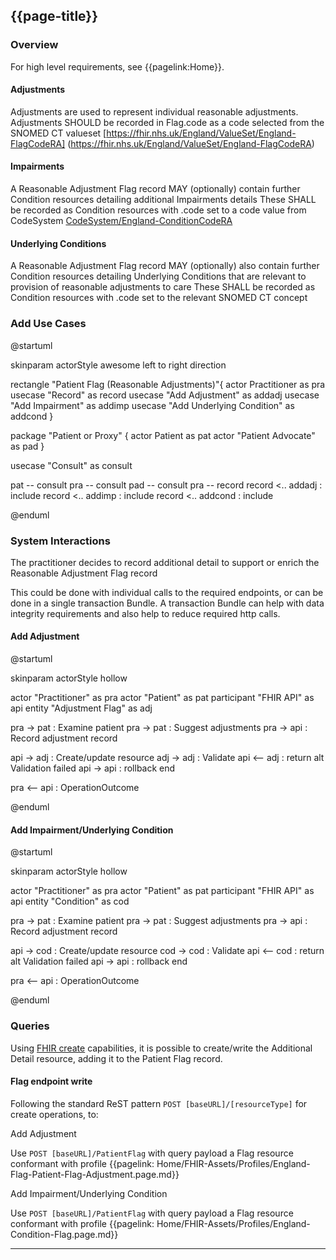 ## {{page-title}}


### Overview

For high level requirements, see {{pagelink:Home}}.

#### Adjustments 

  Adjustments are used to represent individual reasonable adjustments.
  Adjustments SHOULD be recorded in Flag.code as a code selected from the SNOMED CT valueset [https://fhir.nhs.uk/England/ValueSet/England-FlagCodeRA] (https://fhir.nhs.uk/England/ValueSet/England-FlagCodeRA)


#### Impairments

  A Reasonable Adjustment Flag record MAY (optionally) contain further Condition resources detailing additional Impairments details
  These SHALL be recorded as Condition resources with .code set to a code value from CodeSystem [CodeSystem/England-ConditionCodeRA](https://fhir.nhs.uk/England/CodeSystem/England-ConditionCodeRA)

#### Underlying Conditions

  A Reasonable Adjustment Flag record MAY (optionally) also contain further Condition resources detailing Underlying Conditions that are relevant to provision of reasonable adjustments to care
  These SHALL be recorded as Condition resources with .code set to the relevant SNOMED CT concept


### Add Use Cases

<plantuml>
@startuml

skinparam actorStyle awesome
left to right direction

rectangle "Patient Flag (Reasonable Adjustments)"{
actor Practitioner as pra
usecase "Record" as record
usecase "Add Adjustment" as addadj
usecase "Add Impairment" as addimp
usecase "Add Underlying Condition" as addcond
}


package "Patient or Proxy" {
  actor Patient as pat
  actor "Patient Advocate" as pad
}

usecase "Consult" as consult

pat -- consult
pra -- consult
pad -- consult
pra -- record
record <.. addadj : include
record <.. addimp : include
record <.. addcond : include

@enduml
</plantuml>

### System Interactions

The practitioner decides to record additional detail to support or enrich the Reasonable Adjustment Flag record

This could be done with individual calls to the required endpoints, or can be done in a single transaction Bundle.  A transaction Bundle can help with data integrity requirements and also help to reduce required http calls.

#### Add Adjustment

<plantuml>
@startuml

skinparam actorStyle hollow

actor        "Practitioner"     as pra
actor        "Patient"          as pat
participant  "FHIR API"         as api
entity       "Adjustment Flag"  as adj

pra ->  pat : Examine patient
pra ->  pat : Suggest adjustments
pra ->  api : Record adjustment record

api ->  adj : Create/update resource
adj ->  adj : Validate
api <-- adj : return
alt Validation failed
  api -> api : rollback
end

pra <-- api : OperationOutcome

@enduml
</plantuml>

#### Add Impairment/Underlying Condition

<plantuml>
@startuml

skinparam actorStyle hollow

actor        "Practitioner"     as pra
actor        "Patient"          as pat
participant  "FHIR API"         as api
entity       "Condition"        as cod

pra ->  pat : Examine patient
pra ->  pat : Suggest adjustments
pra ->  api : Record adjustment record

api ->  cod : Create/update resource
cod ->  cod : Validate
api <-- cod : return
alt Validation failed
  api -> api : rollback
end

pra <-- api : OperationOutcome

@enduml
</plantuml>



### Queries

Using [FHIR create](http://hl7.org/fhir/r4/http.html#create) capabilities, it is possible to create/write the Additional Detail resource, adding it to the Patient Flag record.

#### Flag endpoint write

Following the standard ReST pattern `POST [baseURL]/[resourceType]` for create operations, to:

Add Adjustment

  Use `POST [baseURL]/PatientFlag` with query payload a Flag resource conformant with profile {{pagelink: Home/FHIR-Assets/Profiles/England-Flag-Patient-Flag-Adjustment.page.md}}

Add Impairment/Underlying Condition

  Use `POST [baseURL]/PatientFlag` with query payload a Flag resource conformant with profile {{pagelink: Home/FHIR-Assets/Profiles/England-Condition-Flag.page.md}}

---